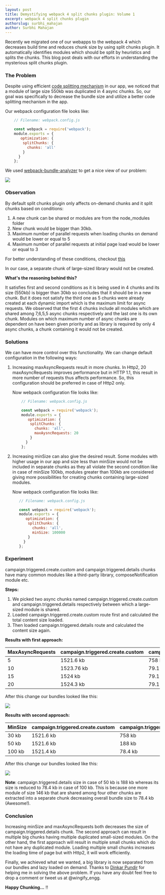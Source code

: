 ```yaml
---
layout: post
title: Demystifying webpack 4 split chunks plugin: Volume 1
excerpt: webpack 4 split chunks plugin
authorslug: surbhi_mahajan
author: Surbhi Mahajan
---
```


Recently we migrated one of our webapps to the webpack 4 which decreases build time and reduces chunk size by using split chunks plugin. It automatically identifies modules which should be split by heuristics and splits the chunks. This blog post deals with our efforts in understanding the mysterious split chunks plugin.
### The Problem
Despite using efficient [code splitting mechanism](https://webpack.js.org/plugins/split-chunks-plugin/) in our app, we noticed that a module of large size 550kb was duplicated in 4 async chunks. So, our goal was specifically to decrease the bundle size and utilize a better code splitting mechanism in the app.

Our webpack configuration file looks like:

```javascript
    // Filename: webpack.config.js

    const webpack = require('webpack');
    module.exports = {
       optimization: {
        splitChunks: {
          chunks: 'all'
        }
      }
    };
```

We used [webpack-bundle-analyzer](https://github.com/webpack-contrib/webpack-bundle-analyzer) to get a nice view of our problem:

![](/images/2018/04/duplicated_chunks_view.png)
### Observation
By default split chunks plugin only affects on-demand chunks and it split chunks based on conditions:
1. A new chunk can be shared or modules are from the node_modules folder
2. New chunk would be bigger than 30kb.
3. Maximum number of parallel requests when loading chunks on demand would be lower or equal to 5
4. Maximum number of parallel requests at initial page load would be lower or equal to 3

For better understanding of these conditions, checkout [this](https://webpack.js.org/plugins/split-chunks-plugin/)

In our case, a separate chunk of large-sized library would not be created.

**What's the reasoning behind this?**

It satisfies first and second conditions as it is being used in 4 chunks and its size (550kb) is bigger than 30kb so concludes that it should be in a new chunk. But it does not satisfy the third one as 5 chunks were already created at each dynamic import which is the maximum limit for async requests. We observed that the first 4 chunks include all modules which are shared among 7,6,5,5 async chunks respectively and the last one is its own chunk. Modules on which maximum number of async chunks are dependent on have been given priority and as library is required by only 4 async chunks, a chunk containing it would not be created.
### Solutions
We can have more control over this functionality. We can change default configuration in the following ways:
1. Increasing maxAsyncRequests result in more chunks. In Http2, 20 maxAsyncRequests improves performance but in HTTP 1.1, this result in more number of requests thus affects performance. So, this configuration should be preferred in case of Http2 only.

    Now webpack configuration file looks like:

    ```javascript
        // Filename: webpack.config.js

        const webpack = require('webpack');
        module.exports = {
           optimization: {
            splitChunks: {
              chunks: 'all',
              maxAysncRequests: 20
            }
          }
        };
    ```


2. Increasing minSize can also give the desired result. Some modules with higher usage in our app and size less than minSize would not be included in separate chunks as they all violate the second condition like in case of minSize 100kb, modules greater than 100kb are considered giving more possibilities for creating chunks containing large-sized modules.

    Now webpack configuration file looks like:

     ```javascript
        // Filename: webpack.config.js

        const webpack = require('webpack');
        module.exports = {
           optimization: {
            splitChunks: {
              chunks: 'all',
              minSize: 100000
            }
          }
        };
     ```


### Experiment

campaign.triggered.create.custom and campaign.triggered.details chunks have many common modules like a third-party library, composeNotification module etc.

**Steps:**
1. We picked two async chunks named campaign.triggered.create.custom and campaign.triggered.details respectively between which a large-sized module is shared.
2. Loaded campaign.triggered.create.custom route first and calculated the total content size loaded.
3. Then loaded campaign.triggered.details route and calculated the content size again.


**Results with first approach:**


| MaxAsyncRequests | campaign.triggered.create.custom | campaign.triggered.details |
|------------------|----------------------------------|----------------------------|
|        5         |            1521.6 kb             |          758 kb            |
|        10        |            1523.76 kb            |          79.1 kb           |
|        15        |            1524 kb               |          79.1 kb           |
|        20        |            1524.3 kb             |          79.1 kb           |

After this change our bundles looked like this:

![](/images/2018/04/maxAsyncRequests_view.png)

**Results with second approach:**


|      MinSize     | campaign.triggered.create.custom | campaign.triggered.details |
|------------------|----------------------------------|----------------------------|
|       30 kb      |            1521.6 kb             |          758 kb            |
|       50 kb      |            1521.6 kb             |          188 kb            |
|       100 kb     |            1521.4 kb             |          78.4 kb           |

After this change our bundles looked like this:

![](/images/2018/04/minSize_view.png)

**Note**: campaign.triggered.details size in case of 50 kb is 188 kb whereas its size is reduced to 78.4 kb in case of 100 kb. This is because one more module of size 146 kb that are shared among four other chunks are extracted into a separate chunk decreasing overall bundle size to 78.4 kb (Awesome!).
### Conclusion

Increasing minSize and maxAsyncRequests both decreases the size of campaign.triggered.details chunk.
The second approach can result in multiple big chunks having multiple duplicated small-sized modules.
On the other hand, the first approach will result in multiple small chunks which do not have any duplicated module. Loading multiple small chunks increases the loading time of page but with Http2, it will work efficiently.

Finally, we achieved what we wanted, a big library is now separated from our bundles and lazy loaded on demand. Thanks to [Dinkar Pundir](https://twitter.com/dinkarpundir) for helping me in solving the above problem.
If you have any doubt feel free to drop a comment or tweet us at @wingify_engg.

**Happy Chunking...** !!
